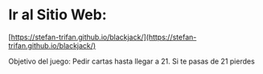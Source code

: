# Ir al Sitio Web: 

[https://stefan-trifan.github.io/blackjack/](https://stefan-trifan.github.io/blackjack/)

Objetivo del juego: Pedir cartas hasta llegar a 21. Si te pasas de 21 pierdes
